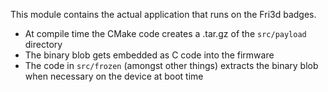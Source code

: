 This module contains the actual application that runs on the Fri3d badges.
* At compile time the CMake code creates a .tar.gz of the `src/payload` directory
* The binary blob gets embedded as C code into the firmware
* The code in `src/frozen` (amongst other things) extracts the binary blob when necessary on the device at boot time
